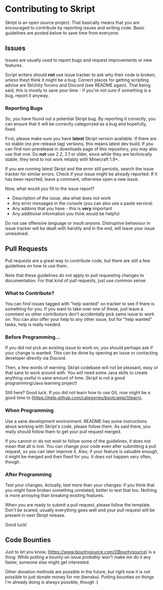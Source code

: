 # Contributing to Skript
Skript is an open source project. That basically means that you are
encouraged to contribute by reporting issues and writing code. Basic
guidelines are posted below to save time from everyone.

## Issues
Issues are usually used to report bugs and request improvements or new features.

Script writers should **not** use issue tracker to ask why their code is broken,
*unless* theyt think it might be a bug. Correct places for getting scripting advise
are SkUnity forums and Discord (see README again). That being said, this is
mostly to save your time - if you're not sure if something is a bug, report it
anyway.

### Reporting Bugs
So, you have found out a potential Skript bug. By reporting it correctly, you
can ensure that it will be correctly categorized as a bug and hopefully, fixed.

First, please make sure you have **latest** Skript version available. If there
are no stable (no pre-release tag) versions, this means latest dev build.
If you can find non-prerelease in downloads page of this repository, you may
also use that one. Do **not** use 2.2, 2.1 or older, since while they are
technically stable, they tend to not work reliably with Minecraft 1.9+.

If you are running latest Skript and the error still persists, search the
issue tracker for similar errors. Check if your issue might be already reported.
If it has been reported, leave a comment, otherwise open a new issue.

Now, what would you fill to the issue report?
* Description of the issue, aka what does *not* work
* Any error messages in the console (you can also use a paste service)
* Any addons that you have - this is **very** important
* Any additional information you think would be helpful

Do not use offensive language or insult *anyone*. Distruptive behaviour in issue
tracker will be dealt with harshly and in the end, will leave your issue unresolved.

## Pull Requests
Pull requests are a great way to contribute code, but there are still a few
guidelines on how to use them.

Note that these guidelines do not apply to pull requesting changes to
documentation. For that kind of pull requests, just use common sense.

### What to Contribute?
You can find issues tagged with "help wanted" on tracker to see if there is
something for you. If you want to take over one of these, just leave a comment
so other contributors don't accidentally pick same issue to work on. You can also
offer your help to any other issue, but for "help wanted" tasks, help is really
*needed*.

### Before Programming...
If you did not pick an existing issue to work on, you should perhaps ask if your
change is wanted. This can be done by opening an issue or contacting developer
directly via Discord.

Then, a few words of warning: Skript codebase will not be pleasant, easy or
that sane to work around with. You will need some Java skills to create anything
useful in sane amount of time. Skript is not a good programming/Java learning
project!

Still here? Good luck. If you did not learn how to use Git, now might be a good
time to [https://help.github.com/categories/bootcamp/](learn).

### When Programming
Use a sane development environment. README has some instructions about working
with Skript's code, please follow them. As said there, you really should follow
them to get your pull request merged.

If you cannot or do not wish to follow some of the guidelines, it does not mean
that all is lost. You can change your code even after submitting a pull request,
so you can later improve it. Also, if your feature is valuable enough, it might
be merged and then fixed for you. It does not happen very often, though.

### After Programming
Test your changes. Actually, test more than your changes: if you think that you
might have broken something unrelated, better to test that too. Nothing is more
annoying than breaking existing features.

When you are ready to submit a pull request, please follow the template. Don't
be scared, usually everything goes well and your pull request will be present
in next Skript release.

Good luck!

## Code Bounties
Just to let you know, [https://www.bountysource.com/](Bountysource) is a thing.
While putting a bounty on issue *probably* won't make me do it any faster,
someone else might get interested.

Other donation methods are possible in the future, but right now it is not
possible to just donate money for me (bensku). Putting bounties on things
I'm already doing is always possible, though :)
